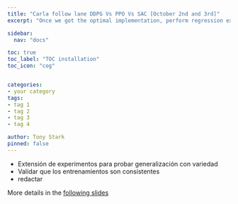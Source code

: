 ```yaml
---
title: "Carla follow lane DDPG Vs PPO Vs SAC [October 2nd and 3rd]"
excerpt: "Once we got the optimal implementation, perform regression experiments"

sidebar:
  nav: "docs"

toc: true
toc_label: "TOC installation"
toc_icon: "cog"


categories:
- your category
tags:
- tag 1
- tag 2
- tag 3
- tag 4

author: Tony Stark
pinned: false
---
```


- Extensión de experimentos para probar generalización con variedad
- Validar que los entrenamientos son consistentes
- redactar

More details in the [following slides](https://docs.google.com/presentation/d/1lchBHzLurLIMRgzFJB-irbGdZPtZWNecI6UvH7cByGo/edit?slide=id.g37fc31b9e03_0_0#slide=id.g37fc31b9e03_0_0)